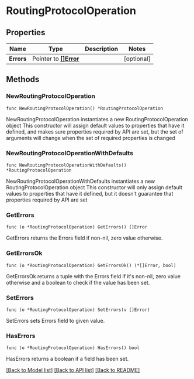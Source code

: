 # RoutingProtocolOperation

## Properties

Name | Type | Description | Notes
------------ | ------------- | ------------- | -------------
**Errors** | Pointer to [**[]Error**](Error.md) |  | [optional] 

## Methods

### NewRoutingProtocolOperation

`func NewRoutingProtocolOperation() *RoutingProtocolOperation`

NewRoutingProtocolOperation instantiates a new RoutingProtocolOperation object
This constructor will assign default values to properties that have it defined,
and makes sure properties required by API are set, but the set of arguments
will change when the set of required properties is changed

### NewRoutingProtocolOperationWithDefaults

`func NewRoutingProtocolOperationWithDefaults() *RoutingProtocolOperation`

NewRoutingProtocolOperationWithDefaults instantiates a new RoutingProtocolOperation object
This constructor will only assign default values to properties that have it defined,
but it doesn't guarantee that properties required by API are set

### GetErrors

`func (o *RoutingProtocolOperation) GetErrors() []Error`

GetErrors returns the Errors field if non-nil, zero value otherwise.

### GetErrorsOk

`func (o *RoutingProtocolOperation) GetErrorsOk() (*[]Error, bool)`

GetErrorsOk returns a tuple with the Errors field if it's non-nil, zero value otherwise
and a boolean to check if the value has been set.

### SetErrors

`func (o *RoutingProtocolOperation) SetErrors(v []Error)`

SetErrors sets Errors field to given value.

### HasErrors

`func (o *RoutingProtocolOperation) HasErrors() bool`

HasErrors returns a boolean if a field has been set.


[[Back to Model list]](../README.md#documentation-for-models) [[Back to API list]](../README.md#documentation-for-api-endpoints) [[Back to README]](../README.md)



